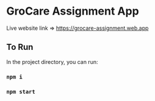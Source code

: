 # GroCare Assignment App

Live website link => https://grocare-assignment.web.app  



## To Run

In the project directory, you can run:

### `npm i`

### `npm start`
